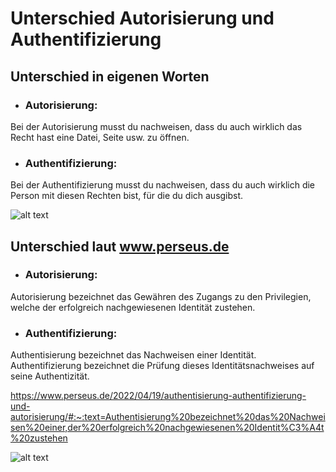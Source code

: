 # Unterschied Autorisierung und Authentifizierung

## Unterschied in eigenen Worten
- <h3>Autorisierung:</h3>
Bei der Autorisierung musst du nachweisen, dass du auch wirklich das Recht hast eine Datei, Seite usw. zu öffnen.

- <h3>Authentifizierung:</h3>
Bei der Authentifizierung musst du nachweisen, dass du auch wirklich die Person mit diesen Rechten bist, für die du dich ausgibst.

![alt text](Auth-Auth-2.0.jpg)

## Unterschied laut www.perseus.de
- <h3>Autorisierung:</h3>
Autorisierung bezeichnet das Gewähren des Zugangs zu den Privilegien, welche der erfolgreich nachgewiesenen Identität zustehen.

- <h3>Authentifizierung:</h3>
Authentisierung bezeichnet das Nachweisen einer Identität. Authentifizierung bezeichnet die Prüfung dieses Identitätsnachweises auf seine Authentizität.

https://www.perseus.de/2022/04/19/authentisierung-authentifizierung-und-autorisierung/#:~:text=Authentisierung%20bezeichnet%20das%20Nachweisen%20einer,der%20erfolgreich%20nachgewiesenen%20Identit%C3%A4t%20zustehen

![alt text](Autor-Authen.svg)